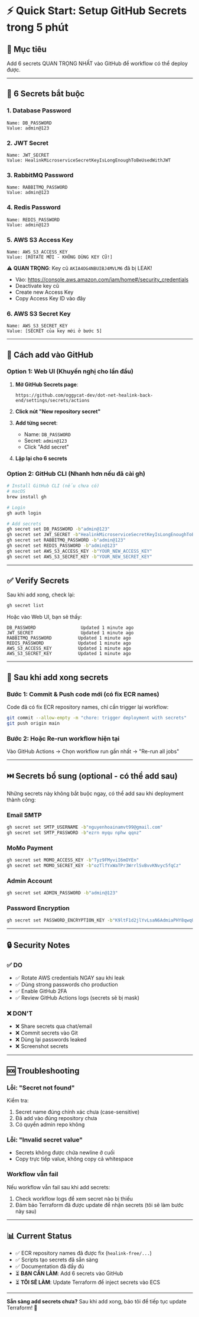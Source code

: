 # ⚡ Quick Start: Setup GitHub Secrets trong 5 phút

## 🎯 Mục tiêu
Add 6 secrets QUAN TRỌNG NHẤT vào GitHub để workflow có thể deploy được.

---

## 🔑 6 Secrets bắt buộc

### 1. Database Password
```
Name: DB_PASSWORD
Value: admin@123
```

### 2. JWT Secret
```
Name: JWT_SECRET
Value: HealinkMicroserviceSecretKeyIsLongEnoughToBeUsedWithJWT
```

### 3. RabbitMQ Password
```
Name: RABBITMQ_PASSWORD
Value: admin@123
```

### 4. Redis Password
```
Name: REDIS_PASSWORD
Value: admin@123
```

### 5. AWS S3 Access Key
```
Name: AWS_S3_ACCESS_KEY
Value: [ROTATE MỚI - KHÔNG DÙNG KEY CŨ!]
```

⚠️ **QUAN TRỌNG**: Key cũ `AKIA4OG4NBUIBJ4MVLM6` đã bị LEAK!
- Vào: https://console.aws.amazon.com/iam/home#/security_credentials
- Deactivate key cũ
- Create new Access Key
- Copy Access Key ID vào đây

### 6. AWS S3 Secret Key
```
Name: AWS_S3_SECRET_KEY
Value: [SECRET của key mới ở bước 5]
```

---

## 📝 Cách add vào GitHub

### Option 1: Web UI (Khuyến nghị cho lần đầu)

1. **Mở GitHub Secrets page**:
   ```
   https://github.com/oggycat-dev/dot-net-healink-back-end/settings/secrets/actions
   ```

2. **Click nút "New repository secret"**

3. **Add từng secret**:
   - Name: `DB_PASSWORD`
   - Secret: `admin@123`
   - Click "Add secret"

4. **Lặp lại cho 6 secrets**

### Option 2: GitHub CLI (Nhanh hơn nếu đã cài gh)

```bash
# Install GitHub CLI (nếu chưa có)
# macOS
brew install gh

# Login
gh auth login

# Add secrets
gh secret set DB_PASSWORD -b"admin@123"
gh secret set JWT_SECRET -b"HealinkMicroserviceSecretKeyIsLongEnoughToBeUsedWithJWT"
gh secret set RABBITMQ_PASSWORD -b"admin@123"
gh secret set REDIS_PASSWORD -b"admin@123"
gh secret set AWS_S3_ACCESS_KEY -b"YOUR_NEW_ACCESS_KEY"
gh secret set AWS_S3_SECRET_KEY -b"YOUR_NEW_SECRET_KEY"
```

---

## ✅ Verify Secrets

Sau khi add xong, check lại:

```bash
gh secret list
```

Hoặc vào Web UI, bạn sẽ thấy:

```
DB_PASSWORD                 Updated 1 minute ago
JWT_SECRET                  Updated 1 minute ago
RABBITMQ_PASSWORD          Updated 1 minute ago
REDIS_PASSWORD             Updated 1 minute ago
AWS_S3_ACCESS_KEY          Updated 1 minute ago
AWS_S3_SECRET_KEY          Updated 1 minute ago
```

---

## 🚀 Sau khi add xong secrets

### Bước 1: Commit & Push code mới (có fix ECR names)

Code đã có fix ECR repository names, chỉ cần trigger lại workflow:

```bash
git commit --allow-empty -m "chore: trigger deployment with secrets"
git push origin main
```

### Bước 2: Hoặc Re-run workflow hiện tại

Vào GitHub Actions → Chọn workflow run gần nhất → "Re-run all jobs"

---

## ⏭️ Secrets bổ sung (optional - có thể add sau)

Những secrets này không bắt buộc ngay, có thể add sau khi deployment thành công:

### Email SMTP
```bash
gh secret set SMTP_USERNAME -b"nguyenhoainamvt99@gmail.com"
gh secret set SMTP_PASSWORD -b"ezrn myqu nphw qqnz"
```

### MoMo Payment
```bash
gh secret set MOMO_ACCESS_KEY -b"Tyz9FMyviI6mOYEn"
gh secret set MOMO_SECRET_KEY -b"ozTlfYxWaTPr3WrrlSvBvvKNvyc5fqCz"
```

### Admin Account
```bash
gh secret set ADMIN_PASSWORD -b"admin@123"
```

### Password Encryption
```bash
gh secret set PASSWORD_ENCRYPTION_KEY -b"K9ltF1d2jlYvLsaN6AdmiaPHY8qwqUIW"
```

---

## 🔒 Security Notes

### ✅ DO
- ✅ Rotate AWS credentials NGAY sau khi leak
- ✅ Dùng strong passwords cho production
- ✅ Enable GitHub 2FA
- ✅ Review GitHub Actions logs (secrets sẽ bị mask)

### ❌ DON'T  
- ❌ Share secrets qua chat/email
- ❌ Commit secrets vào Git
- ❌ Dùng lại passwords leaked
- ❌ Screenshot secrets

---

## 🆘 Troubleshooting

### Lỗi: "Secret not found"

Kiểm tra:
1. Secret name đúng chính xác chưa (case-sensitive)
2. Đã add vào đúng repository chưa
3. Có quyền admin repo không

### Lỗi: "Invalid secret value"

- Secrets không được chứa newline ở cuối
- Copy trực tiếp value, không copy cả whitespace

### Workflow vẫn fail

Nếu workflow vẫn fail sau khi add secrets:
1. Check workflow logs để xem secret nào bị thiếu
2. Đảm bảo Terraform đã được update để nhận secrets (tôi sẽ làm bước này sau)

---

## 📊 Current Status

- ✅ ECR repository names đã được fix (`healink-free/...`)
- ✅ Scripts tạo secrets đã sẵn sàng
- ✅ Documentation đã đầy đủ
- ⏳ **BẠN CẦN LÀM**: Add 6 secrets vào GitHub
- ⏳ **TÔI SẼ LÀM**: Update Terraform để inject secrets vào ECS

---

**Sẵn sàng add secrets chưa?** Sau khi add xong, báo tôi để tiếp tục update Terraform! 🚀


